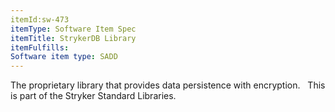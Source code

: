 ```yaml
---
itemId:sw-473
itemType: Software Item Spec
itemTitle: StrykerDB Library
itemFulfills: 
Software item type: SADD
---
```

The proprietary library that provides data persistence with encryption.
 
This is part of the Stryker Standard Libraries.